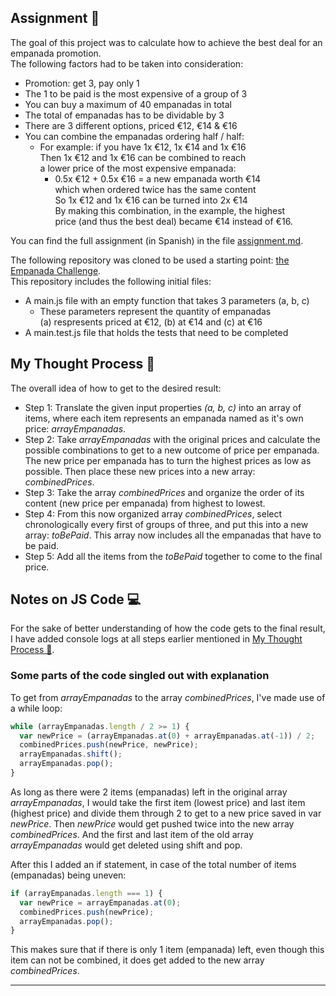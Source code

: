 ## Assignment 📝

The goal of this project was to calculate how to achieve the best deal for an empanada promotion. <br>
The following factors had to be taken into consideration:

- Promotion: get 3, pay only 1
- The 1 to be paid is the most expensive of a group of 3
- You can buy a maximum of 40 empanadas in total
- The total of empanadas has to be dividable by 3
- There are 3 different options, priced €12, €14 & €16
- You can combine the empanadas ordering half / half:
  - For example: if you have 1x €12, 1x €14 and 1x €16 <br>
    Then 1x €12 and 1x €16 can be combined to reach<br>
    a lower price of the most expensive empanada:<br>
    - 0.5x €12 + 0.5x €16 = a new empanada worth €14<br>
      which when ordered twice has the same content<br>
      So 1x €12 and 1x €16 can be turned into 2x €14<br>
      By making this combination, in the example, the highest <br>
      price (and thus the best deal) became €14 instead of €16.

You can find the full assignment (in Spanish) in the file [assignment.md](assignment.md).

The following repository was cloned to be used a starting point: [the Empanada Challenge](https://github.com/GeeksHubsAcademy/javascript-empanadas-challenge).<br>
This repository includes the following initial files:

- A main.js file with an empty function that takes 3 parameters (a, b, c)
  - These parameters represent the quantity of empanadas <br>
    (a) respresents priced at €12, (b) at €14 and (c) at €16
- A main.test.js file that holds the tests that need to be completed

## My Thought Process 💭

The overall idea of how to get to the desired result:

- Step 1: Translate the given input properties <i>(a, b, c)</i> into an array of items, where each item represents an empanada named as it's own price: <i>arrayEmpanadas</i>.
- Step 2: Take <i>arrayEmpanadas</i> with the original prices and calculate the possible combinations to get to a new outcome of price per empanada. The new price per empanada has to turn the highest prices as low as possible. Then place these new prices into a new array: <i>combinedPrices</i>.
- Step 3: Take the array <i>combinedPrices</i> and organize the order of its content (new price per empanada) from highest to lowest.
- Step 4: From this now organized array <i>combinedPrices</i>, select chronologically every first of groups of three, and put this into a new array: <i>toBePaid</i>. This array now includes all the empanadas that have to be paid.
- Step 5: Add all the items from the <i>toBePaid</i> together to come to the final price.

## Notes on JS Code 💻

For the sake of better understanding of how the code gets to the final result, I have added console logs at all steps earlier mentioned in [My Thought Process 💭](#my-thought-process-).

### Some parts of the code singled out with explanation

To get from <i>arrayEmpanadas</i> to the array <i>combinedPrices</i>, I've made use of a while loop:

```javascript
while (arrayEmpanadas.length / 2 >= 1) {
  var newPrice = (arrayEmpanadas.at(0) + arrayEmpanadas.at(-1)) / 2;
  combinedPrices.push(newPrice, newPrice);
  arrayEmpanadas.shift();
  arrayEmpanadas.pop();
}
```

As long as there were 2 items (empanadas) left in the original array <i>arrayEmpanadas</i>, I would take the first item (lowest price) and last item (highest price) and divide them through 2 to get to a new price saved in var <i>newPrice</i>. Then <i>newPrice</i> would get pushed twice into the new array <i>combinedPrices</i>. And the first and last item of the old array <i>arrayEmpanadas</i> would get deleted using shift and pop.

After this I added an if statement, in case of the total number of items (empanadas) being uneven:

```javascript
if (arrayEmpanadas.length === 1) {
  var newPrice = arrayEmpanadas.at(0);
  combinedPrices.push(newPrice);
  arrayEmpanadas.pop();
}
```

This makes sure that if there is only 1 item (empanada) left, even though this item can not be combined, it does get added to the new array <i>combinedPrices</i>.

---

